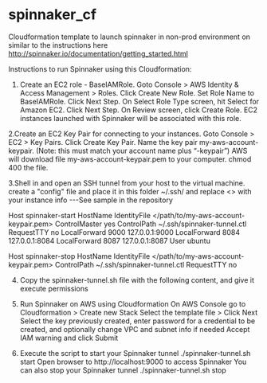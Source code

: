 # spinnaker_cf
Cloudformation template to launch spinnaker in non-prod environment on similar to the instructions here http://spinnaker.io/documentation/getting_started.html

Instructions to run Spinnaker using this Cloudformation:

1. Create an EC2 role - BaseIAMRole.
  Goto Console > AWS Identity & Access Management > Roles.
  Click Create New Role.
  Set Role Name to BaseIAMRole. Click Next Step.
  On Select Role Type screen, hit Select for Amazon EC2.
  Click Next Step.
  On Review screen, click Create Role.
  EC2 instances launched with Spinnaker will be associated with this role.
  
2.Create an EC2 Key Pair for connecting to your instances.
  Goto Console > EC2 > Key Pairs.
  Click Create Key Pair.
  Name the key pair my-aws-account-keypair. (Note: this must match your account name plus “-keypair”)
  AWS will download file my-aws-account-keypair.pem to your computer. chmod 400 the file.
  
3.Shell in and open an SSH tunnel from your host to the virtual machine.
create a "config" file and place it in this folder ~/.ssh/ and replace <> with your instance info ---See sample in the repository

 Host spinnaker-start
   HostName <Public DNS name of instance you just created>
   IdentityFile </path/to/my-aws-account-keypair.pem>
   ControlMaster yes
   ControlPath ~/.ssh/spinnaker-tunnel.ctl
   RequestTTY no
   LocalForward 9000 127.0.0.1:9000
   LocalForward 8084 127.0.0.1:8084
   LocalForward 8087 127.0.0.1:8087
   User ubuntu

 Host spinnaker-stop
   HostName <Public DNS name of instance you just created>
   IdentityFile </path/to/my-aws-account-keypair.pem>
   ControlPath ~/.ssh/spinnaker-tunnel.ctl
   RequestTTY no
   
4. Copy the spinnaker-tunnel.sh file with the following content, and give it execute permissions

5. Run Spinnaker on AWS using Cloudformation
   On AWS Console go to Cloudformation > Create new Stack
   Select the template file > Click Next
   Select the key previously created, enter password for a credential to be created, and optionally change VPC and subnet info if needed
   Accept IAM warning and click Submit
   
6. Execute the script to start your Spinnaker tunnel
    ./spinnaker-tunnel.sh start
    Open browser to http://localhost:9000 to access Spinnaker
  You can also stop your Spinnaker tunnel
    ./spinnaker-tunnel.sh stop
    
